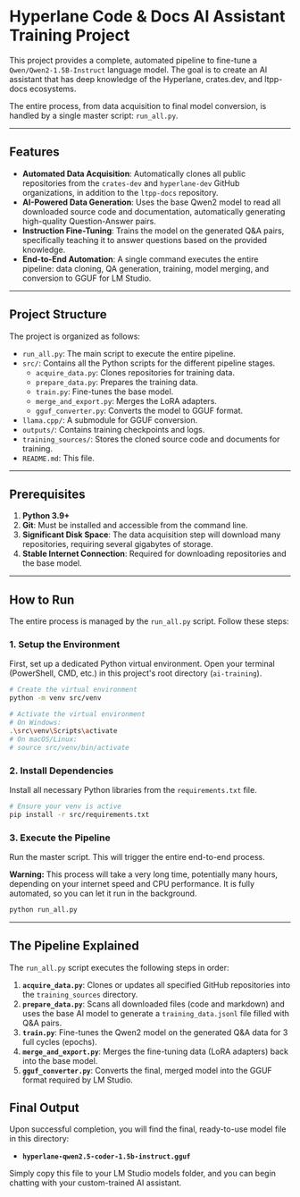 # Hyperlane Code & Docs AI Assistant Training Project

This project provides a complete, automated pipeline to fine-tune a `Qwen/Qwen2-1.5B-Instruct` language model. The goal is to create an AI assistant that has deep knowledge of the Hyperlane, crates.dev, and ltpp-docs ecosystems.

The entire process, from data acquisition to final model conversion, is handled by a single master script: `run_all.py`.

---

## Features

- **Automated Data Acquisition**: Automatically clones all public repositories from the `crates-dev` and `hyperlane-dev` GitHub organizations, in addition to the `ltpp-docs` repository.
- **AI-Powered Data Generation**: Uses the base Qwen2 model to read all downloaded source code and documentation, automatically generating high-quality Question-Answer pairs.
- **Instruction Fine-Tuning**: Trains the model on the generated Q&A pairs, specifically teaching it to answer questions based on the provided knowledge.
- **End-to-End Automation**: A single command executes the entire pipeline: data cloning, QA generation, training, model merging, and conversion to GGUF for LM Studio.

---

## Project Structure

The project is organized as follows:

- `run_all.py`: The main script to execute the entire pipeline.
- `src/`: Contains all the Python scripts for the different pipeline stages.
  - `acquire_data.py`: Clones repositories for training data.
  - `prepare_data.py`: Prepares the training data.
  - `train.py`: Fine-tunes the base model.
  - `merge_and_export.py`: Merges the LoRA adapters.
  - `gguf_converter.py`: Converts the model to GGUF format.
- `llama.cpp/`: A submodule for GGUF conversion.
- `outputs/`: Contains training checkpoints and logs.
- `training_sources/`: Stores the cloned source code and documents for training.
- `README.md`: This file.

---

## Prerequisites

1.  **Python 3.9+**
2.  **Git**: Must be installed and accessible from the command line.
3.  **Significant Disk Space**: The data acquisition step will download many repositories, requiring several gigabytes of storage.
4.  **Stable Internet Connection**: Required for downloading repositories and the base model.

---

## How to Run

The entire process is managed by the `run_all.py` script. Follow these steps:

### 1. Setup the Environment

First, set up a dedicated Python virtual environment. Open your terminal (PowerShell, CMD, etc.) in this project's root directory (`ai-training`).

```bash
# Create the virtual environment
python -m venv src/venv

# Activate the virtual environment
# On Windows:
.\src\venv\Scripts\activate
# On macOS/Linux:
# source src/venv/bin/activate
```

### 2. Install Dependencies

Install all necessary Python libraries from the `requirements.txt` file.

```bash
# Ensure your venv is active
pip install -r src/requirements.txt
```

### 3. Execute the Pipeline

Run the master script. This will trigger the entire end-to-end process.

**Warning:** This process will take a very long time, potentially many hours, depending on your internet speed and CPU performance. It is fully automated, so you can let it run in the background.

```bash
python run_all.py
```

---

## The Pipeline Explained

The `run_all.py` script executes the following steps in order:

1.  **`acquire_data.py`**: Clones or updates all specified GitHub repositories into the `training_sources` directory.
2.  **`prepare_data.py`**: Scans all downloaded files (code and markdown) and uses the base AI model to generate a `training_data.jsonl` file filled with Q&A pairs.
3.  **`train.py`**: Fine-tunes the Qwen2 model on the generated Q&A data for 3 full cycles (epochs).
4.  **`merge_and_export.py`**: Merges the fine-tuning data (LoRA adapters) back into the base model.
5.  **`gguf_converter.py`**: Converts the final, merged model into the GGUF format required by LM Studio.

## Final Output

Upon successful completion, you will find the final, ready-to-use model file in this directory:

- **`hyperlane-qwen2.5-coder-1.5b-instruct.gguf`**

Simply copy this file to your LM Studio models folder, and you can begin chatting with your custom-trained AI assistant.
